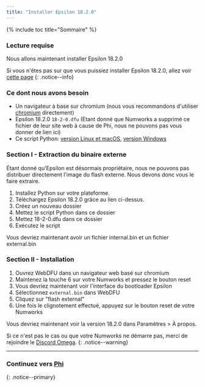 ```yaml
---
title: "Installer Epsilon 18.2.0"
---
```


{% include toc title="Sommaire" %}

### Lecture requise

Nous allons maintenant installer Epsilon 18.2.0

Si vous n'êtes pas sur que vous puissiez installer Epsilon 18.2.0, allez voir [cette page](check-version-change-eligibility)
{: .notice--info}

### Ce dont nous avons besoin

- Un navigateur à base sur chromium (nous vous recommandons d'utiliser [chromium](https://www.chromium.org/chromium-projects/) directement)
- Epsilon 18.2.0 `18-2-0.dfu` (Etant donné que Numworks a supprimé ce fichier de leur site web à cause de Phi, nous ne pouvons pas vous donner de lien ici)
- Ce script Python: [version Linux et macOS](images/unpack.py), [version Windows](images/unpack-win.py)

### Section I - Extraction du binaire externe

Étant donné qu'Epsilon est désormais propriétaire, nous ne pouvons pas distribuer directement l'image du flash externe.
Nous devons donc vous le faire extraire.

1. Installez Python sur votre plateforme.
2. Téléchargez Epsilon 18.2.0 grâce au lien ci-dessus.
3. Créez un nouveau dossier
4. Mettez le script Python dans ce dossier
5. Mettez 18-2-0.dfu dans ce dossier
6. Exécutez le script

Vous devriez maintenant avoir un fichier internal.bin et un fichier external.bin

### Section II - Installation

1. Ouvrez WebDFU dans un navigateur web basé sur chromium
2. Maintenez la touche 6 sur votre Numworks et pressez le bouton reset
3. Vous devriez maintenant voir l'interface du bootloader Epsilon
4. Sélectionnez `external.bin` dans WebDFU
5. Cliquez sur "flash external"
6. Une fois le clignotement effectué, appuyez sur le bouton reset de votre Numworks

Vous devriez maintenant voir la version 18.2.0 dans Paramètres > À propos.

Si ce n'est pas le cas ou que votre Numworks ne démarre pas, merci de rejoindre le [Discord Omega](https://discord.gg/X2TWhh9).
{: .notice--warning}

___

### Continuez vers [Phi](phi)
{: .notice--primary}
